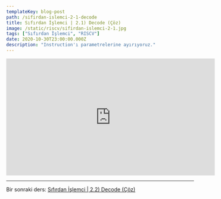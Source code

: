 ```yaml
---
templateKey: blog-post
path: /sifirdan-islemci-2-1-decode
title: Sıfırdan İşlemci | 2.1) Decode (Çöz)
image: /static/riscv/sifirdan-islemci-2-1.jpg
tags: ["Sıfırdan İşlemci", "RISCV"]
date: 2020-10-30T23:00:00.000Z
description: "Instruction'ı parametrelerine ayırıyoruz."
---
```


<iframe width="560" height="315" src="https://www.youtube-nocookie.com/embed/zHecPNEElE8" frameborder="0" allow="accelerometer; autoplay; clipboard-write; encrypted-media; gyroscope; picture-in-picture" allowfullscreen></iframe>

---
Bir sonraki ders: [Sıfırdan İşlemci | 2.2) Decode (Çöz)](/sifirdan-islemci-2-2-decode)